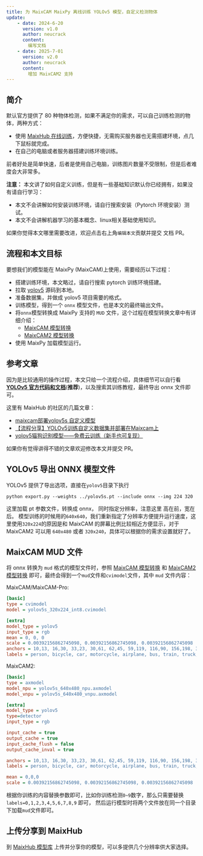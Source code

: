 ```yaml
---
title: 为 MaixCAM MaixPy 离线训练 YOLOv5 模型，自定义检测物体
update:
    - date: 2024-6-20
      version: v1.0
      author: neucrack
      content:
        编写文档
    - date: 2025-7-01
      version: v2.0
      author: neucrack
      content:
        增加 MaixCAM2 支持
---
```



## 简介

默认官方提供了 80 种物体检测，如果不满足你的需求，可以自己训练检测的物体，两种方式：
* 使用 [MaixHub 在线训练](./maixhub_train.md)，方便快捷，无需购买服务器也无需搭建环境，点几下鼠标就完成。
* 在自己的电脑或者服务器搭建训练环境训练。

前者好处是简单快速，后者是使用自己电脑，训练图片数量不受限制，但是后者难度会大非常多。

**注意：** 本文讲了如何自定义训练，但是有一些基础知识默认你已经拥有，如果没有请自行学习：
* 本文不会讲解如何安装训练环境，请自行搜索安装（Pytorch 环境安装）测试。
* 本文不会讲解机器学习的基本概念、linux相关基础使用知识。

如果你觉得本文哪里需要改进，欢迎点击右上角`编辑本文`贡献并提交 文档 PR。


## 流程和本文目标

要想我们的模型能在 MaixPy (MaixCAM)上使用，需要经历以下过程：
* 搭建训练环境，本文略过，请自行搜索 pytorch 训练环境搭建。
* 拉取 [yolov5](https://github.com/ultralytics/yolov5) 源码到本地。
* 准备数据集，并做成 yolov5 项目需要的格式。
* 训练模型，得到一个 `onnx` 模型文件，也是本文的最终输出文件。
* 将`onnx`模型转换成 MaixPy 支持的 `MUD` 文件，这个过程在模型转换文章中有详细介绍：
  * [MaixCAM 模型转换](../ai_model_converter/maixcam.md)
  * [MaixCAM2 模型转换](../ai_model_converter/maixcam2.md)
* 使用 MaixPy 加载模型运行。



## 参考文章

因为是比较通用的操作过程，本文只给一个流程介绍，具体细节可以自行看 **[YOLOv5 官方代码和文档](https://github.com/ultralytics/yolov5)**(**推荐**)，以及搜索其训练教程，最终导出 onnx 文件即可。

这里有 MaixHub 的社区的几篇文章：
* [maixcam部署yolov5s 自定义模型](https://maixhub.com/share/23)
* [【流程分享】YOLOv5训练自定义数据集并部署在Maixcam上](https://maixhub.com/share/32)
* [yolov5猫狗识别模型——免费云训练（新手也可复现）](https://maixhub.com/share/25)

如果你有觉得讲得不错的文章欢迎修改本文并提交 PR。

## YOLOv5 导出 ONNX 模型文件

YOLOv5 提供了导出选项，直接在`yolov5`目录下执行
```shell
python export.py --weights ../yolov5s.pt --include onnx --img 224 320
```
这里加载 pt 参数文件，转换成 onnx， 同时指定分辨率，注意这里 高在前，宽在后。
模型训练的时候用的`640x640`，我们重新指定了分辨率方便提升运行速度，这里使用`320x224`的原因是和 MaixCAM 的屏幕比例比较相近方便显示，对于 MaixCAM2 可以用 `640x480` 或者 `320x240`，具体可以根据你的需求设置就好了。



## MaixCAM MUD 文件

将 onnx 转换为 `mud` 格式的模型文件时，参照 [MaixCAM 模型转换](../ai_model_converter/maixcam.md) 和 [MaixCAM2 模型转换](../ai_model_converter/maixcam2.md)  即可，最终会得到一个`mud`文件和`cvimodel`文件，其中 `mud` 文件内容：

MaixCAM/MaixCAM-Pro:
```ini
[basic]
type = cvimodel
model = yolov5s_320x224_int8.cvimodel

[extra]
model_type = yolov5
input_type = rgb
mean = 0, 0, 0
scale = 0.00392156862745098, 0.00392156862745098, 0.00392156862745098
anchors = 10,13, 16,30, 33,23, 30,61, 62,45, 59,119, 116,90, 156,198, 373,326
labels = person, bicycle, car, motorcycle, airplane, bus, train, truck, boat, traffic light, fire hydrant, stop sign, parking meter, bench, bird, cat, dog, horse, sheep, cow, elephant, bear, zebra, giraffe, backpack, umbrella, handbag, tie, suitcase, frisbee, skis, snowboard, sports ball, kite, baseball bat, baseball glove, skateboard, surfboard, tennis racket, bottle, wine glass, cup, fork, knife, spoon, bowl, banana, apple, sandwich, orange, broccoli, carrot, hot dog, pizza, donut, cake, chair, couch, potted plant, bed, dining table, toilet, tv, laptop, mouse, remote, keyboard, cell phone, microwave, oven, toaster, sink, refrigerator, book, clock, vase, scissors, teddy bear, hair drier, toothbrush
```

MaixCAM2:
```ini
[basic]
type = axmodel
model_npu = yolov5s_640x480_npu.axmodel
model_vnpu = yolov5s_640x480_vnpu.axmodel

[extra]
model_type = yolov5
type=detector
input_type = rgb

input_cache = true
output_cache = true
input_cache_flush = false
output_cache_inval = true

anchors = 10,13, 16,30, 33,23, 30,61, 62,45, 59,119, 116,90, 156,198, 373,326
labels = person, bicycle, car, motorcycle, airplane, bus, train, truck, boat, traffic light, fire hydrant, stop sign, parking meter, bench, bird, cat, dog, horse, sheep, cow, elephant, bear, zebra, giraffe, backpack, umbrella, handbag, tie, suitcase, frisbee, skis, snowboard, sports ball, kite, baseball bat, baseball glove, skateboard, surfboard, tennis racket, bottle, wine glass, cup, fork, knife, spoon, bowl, banana, apple, sandwich, orange, broccoli, carrot, hot dog, pizza, donut, cake, chair, couch, potted plant, bed, dining table, toilet, tv, laptop, mouse, remote, keyboard, cell phone, microwave, oven, toaster, sink, refrigerator, book, clock, vase, scissors, teddy bear, hair drier, toothbrush

mean = 0,0,0
scale = 0.00392156862745098, 0.00392156862745098, 0.00392156862745098
```

根据你训练的内容替换参数即可，比如你训练检测`0~9`数字，那么只需要替换`labels=0,1,2,3,4,5,6,7,8,9` 即可， 然后运行模型时将两个文件放在同一个目录下加载`mud`文件即可。


## 上传分享到 MaixHub

到 [MaixHub 模型库](https://maixhub.com/model/zoo?platform=maixcam) 上传并分享你的模型，可以多提供几个分辨率供大家选择。




